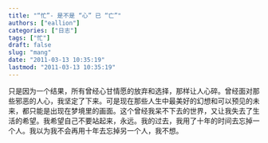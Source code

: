 ```yaml
---
title: "“忙”- 是不是 “心” 已 “亡”"
authors: ["eallion"]
categories: ["日志"]
tags: ["忙"]
draft: false
slug: "mang"
date: "2011-03-13 10:35:19"
lastmod: "2011-03-13 10:35:19"
---
```


只是因为一个结果，所有曾经心甘情愿的放弃和选择，那样让人心碎。曾经面对那些邪恶的人心，我坚定了下来。可是现在那些人生中最美好的幻想和可以预见的未来，都只能是出现在梦境里的画面。这个曾经我呆不下去的世界，又让我失去了生活的希望。我希望自己不要站起来，永远。我的过去，我用了十年的时间去忘掉一个人。我以为我不会再用十年去忘掉另一个人，我不想。
